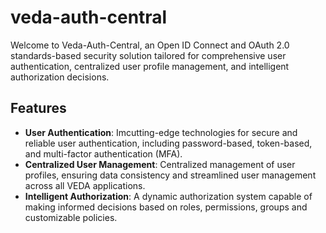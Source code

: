 # veda-auth-central

Welcome to Veda-Auth-Central, an Open ID Connect and OAuth 2.0 standards-based security solution tailored for comprehensive user authentication, centralized user profile management, and intelligent authorization decisions.

## Features
- **User Authentication**: Imcutting-edge technologies for secure and reliable user authentication, including password-based, token-based, and multi-factor authentication (MFA).
- **Centralized User Management**: Centralized management of user profiles, ensuring data consistency and streamlined user management across all VEDA applications.
- **Intelligent Authorization**: A dynamic authorization system capable of making informed decisions based on roles, permissions, groups and customizable policies.
